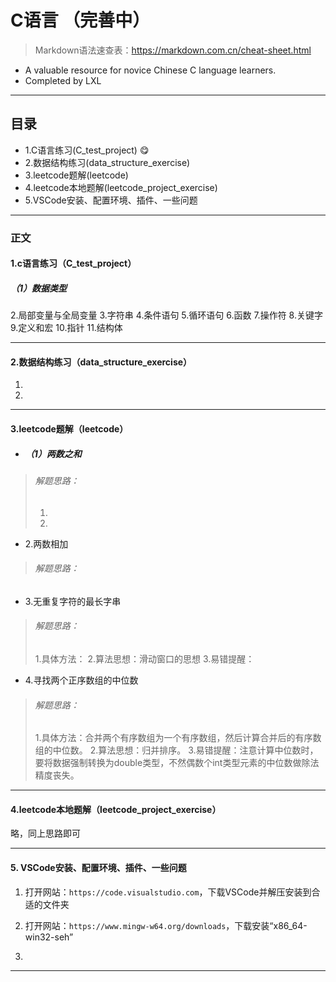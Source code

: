 # C语言 （完善中）
>Markdown语法速查表：https://markdown.com.cn/cheat-sheet.html
- A valuable resource for novice Chinese C language learners.
- Completed by LXL

---
## 目录
- 1.C语言练习(C_test_project) :yum:
- 2.数据结构练习(data_structure_exercise)
- 3.leetcode题解(leetcode)
- 4.leetcode本地题解(leetcode_project_exercise)
- 5.VSCode安装、配置环境、插件、一些问题

---
### 正文
#### 1.**c语言练习（C_test_project）**
##### （1）数据类型

2.局部变量与全局变量
3.字符串
4.条件语句
5.循环语句
6.函数
7.操作符
8.关键字
9.定义和宏
10.指针
11.结构体

---
#### 2.**数据结构练习（data_structure_exercise）**
1.
2.


---
#### 3.**leetcode题解（leetcode）**
- ##### （1）两数之和
>###### 解题思路：
>1.
>2.
- 2.两数相加
>###### 解题思路：

- 3.无重复字符的最长字串
>###### 解题思路：
>1.具体方法：
>2.算法思想：滑动窗口的思想
>3.易错提醒：
- 4.寻找两个正序数组的中位数
>###### 解题思路：
>1.具体方法：合并两个有序数组为一个有序数组，然后计算合并后的有序数组的中位数。
>2.算法思想：归并排序。
>3.易错提醒：注意计算中位数时，要将数据强制转换为double类型，不然偶数个int类型元素的中位数做除法精度丧失。

---
#### 4.**leetcode本地题解（leetcode_project_exercise）**

略，同上思路即可

---
#### 5. **VSCode安装、配置环境、插件、一些问题**

   1. 打开网站：`https://code.visualstudio.com`，下载VSCode并解压安装到合适的文件夹
 
   2. 打开网站：`https://www.mingw-w64.org/downloads`，下载安装“x86_64-win32-seh”
   3.
---
